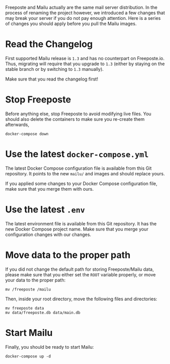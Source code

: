 Freeposte and Mailu actually are the same mail server distribution. In the process of renaming the project however, we introduced a few changes that may break your server if you do not pay enough attention. Here is a series of changes you should apply before you pull the Mailu images.

Read the Changelog
==================

First supported Mailu release is ``1.3`` and has no counterpart on Freeposte.io. Thus, migrating will require that you upgrade to ``1.3`` (either by staying on the stable branch or by switching to ``1.3`` manually).

Make sure that you read the changelog first!

Stop Freeposte
==============

Before anything else, stop Freeposte to avoid modifying live files. You should also delete the containers to make sure you re-create them afterwards,

```
docker-compose down
```

Use the latest ``docker-compose.yml``
=====================================

The latest Docker Compose configuration file is available from this Git repository. It points to the new ``mailu/`` and images and should replace yours.

If you applied some changes to your Docker Compose configuration file, make sure that you merge them with ours.

Use the latest ``.env``
=======================

The latest environment file is available from this Git repository. It has the new Docker Compose project name. Make sure that you merge your configuration changes with our changes.


Move data to the proper path
============================

If you did not change the default path for storing Freeposte/Mailu data, please make sure that you either set the ``ROOT`` variable properly, or move your data to the proper path:

```
mv /freeposte /mailu
```

Then, inside your root directory, move the following files and directories:

```
mv freeposte data
mv data/freeposte.db data/main.db
```

Start Mailu
===========

Finally, you should be ready to start Mailu:

```
docker-compose up -d
```